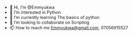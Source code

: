 - 👋 Hi, I’m @Emmyukwa
- 👀 I’m interested in Python
- 🌱 I’m currently learning The basics of python
- 💞️ I’m looking to collaborate on Scripting
- 📫 How to reach me Emmyukwa@gmail.com, 07056915527
<!---
Emmyukwa/Emmyukwa is a ✨ special ✨ repository because its `README.md` (this file) appears on your GitHub profile.
You can click the Preview link to take a look at your changes.
--->
